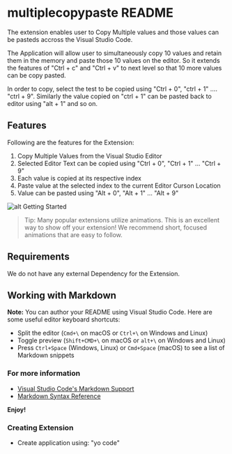 # multiplecopypaste README

The extension enables user to Copy Multiple values and those values can be pasteds accross the Visual Studio Code.

The Application will allow user to simultaneously copy 10 values and retain them in the memory and paste those 10 values on the editor. So it extends the features of "Ctrl + c" and "Ctrl + v" to next level so that 10 more values can be copy pasted.

In order to copy, select the test to be copied using "Ctrl + 0", "ctrl + 1" .... "ctrl + 9". Similarly the value copied on "ctrl + 1" can be pasted back to editor using "alt + 1" and so on.

## Features

Following are the features for the Extension:

1. Copy Multiple Values from the Visual Studio Editor 
2. Selected Editor Text can be copied using "Ctrl + 0", "Ctrl + 1" ... "Ctrl + 9"
3. Each value is copied at its respective index
4. Paste value at the selected index to the current Editor Curson Location
5. Value can be pasted using "Alt + 0", "Alt + 1" ... "Alt + 9" 

![alt Getting Started](Extension/Capture1.png>)

> Tip: Many popular extensions utilize animations. This is an excellent way to show off your extension! We recommend short, focused animations that are easy to follow.

## Requirements

We do not have any external Dependency for the Extension.

## Working with Markdown

**Note:** You can author your README using Visual Studio Code.  Here are some useful editor keyboard shortcuts:

* Split the editor (`Cmd+\` on macOS or `Ctrl+\` on Windows and Linux)
* Toggle preview (`Shift+CMD+\` on macOS or `alt+\` on Windows and Linux)
* Press `Ctrl+Space` (Windows, Linux) or `Cmd+Space` (macOS) to see a list of Markdown snippets

### For more information

* [Visual Studio Code's Markdown Support](http://code.visualstudio.com/docs/languages/markdown)
* [Markdown Syntax Reference](https://help.github.com/articles/markdown-basics/)

**Enjoy!**

### Creating Extension

 * Create application using: "yo code" 
